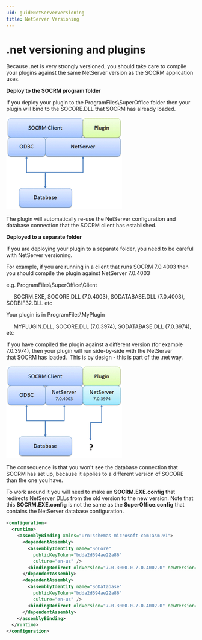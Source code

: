 ```yaml
---
uid: guideNetServerVersioning
title: NetServer Versioning
---
```


.net versioning and plugins
===========================

Because .net is very strongly versioned, you should take care to compile your plugins against the same NetServer version as the SOCRM application uses.



**Deploy to the SOCRM program folder**

If you deploy your plugin to the ProgramFiles\\SuperOffice folder then your plugin will bind to the SOCORE.DLL that SOCRM has already loaded.

![](../../images/NetServer-plugins-1.gif)

The plugin will automatically re-use the NetServer configuration and database connection that the SOCRM client has established.





**Deployed to a separate folder**

If you are deploying your plugin to a separate folder, you need to be careful with NetServer versioning.

For example, if you are running in a client that runs SOCRM 7.0.4003 then you should compile the plugin against NetServer 7.0.4003

e.g. ProgramFiles\\SuperOffice\\Client

     SOCRM.EXE, SOCORE.DLL (7.0.4003), SODATABASE.DLL (7.0.4003), SODBIF32.DLL etc

Your plugin is in ProgramFiles\\MyPlugin

     MYPLUGIN.DLL, SOCORE.DLL (7.0.3974), SODATABASE.DLL (7.0.3974), etc

If you have compiled the plugin against a different version (for example 7.0.3974), then your plugin will run side-by-side with the NetServer that SOCRM has loaded.  This is by design - this is part of the .net way.

![](../../images/NetServer-plugins-2.gif)

The consequence is that you won't see the database connection that SOCRM has set up, because it applies to a different version of SOCORE than the one you have.



To work around it you will need to make an **SOCRM.EXE.config** that redirects NetServer DLLs from the old version to the new version.
Note that this **SOCRM.EXE.config** is not the same as the **SuperOffice.config** that contains the NetServer database configuration.


```xml
<configuration>
  <runtime>
    <assemblyBinding xmlns="urn:schemas-microsoft-com:asm.v1">
      <dependentAssembly>
        <assemblyIdentity name="SoCore"
          publicKeyToken="bdda2d694ae22a86"
          culture="en-us" />
        <bindingRedirect oldVersion="7.0.3000.0-7.0.4002.0" newVersion="7.0.4003.0" />
      </dependentAssembly>
      <dependentAssembly>
        <assemblyIdentity name="SoDatabase"
          publicKeyToken="bdda2d694ae22a86"
          culture="en-us" />
        <bindingRedirect oldVersion="7.0.3000.0-7.0.4002.0" newVersion="7.0.4003.0" />
      </dependentAssembly>
    </assemblyBinding>
  </runtime>
</configuration>
```

